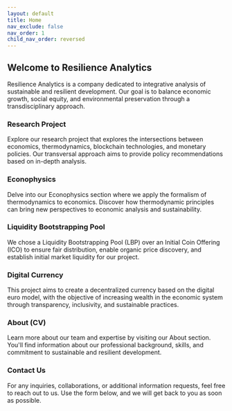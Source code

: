 ```yaml
---
layout: default
title: Home
nav_exclude: false
nav_order: 1
child_nav_order: reversed
---
```




## Welcome to Resilience Analytics

Resilience Analytics is a company dedicated to integrative analysis of sustainable and resilient development. Our goal is to balance economic growth, social equity, and environmental preservation through a transdisciplinary approach.

### Research Project

Explore our research project that explores the intersections between economics, thermodynamics, blockchain technologies, and monetary policies. Our transversal approach aims to provide policy recommendations based on in-depth analysis.

### Econophysics

Delve into our Econophysics section where we apply the formalism of thermodynamics to economics. Discover how thermodynamic principles can bring new perspectives to economic analysis and sustainability.

### Liquidity Bootstrapping Pool

We chose a Liquidity Bootstrapping Pool (LBP) over an Initial Coin Offering (ICO) to ensure fair distribution, enable organic price discovery, and establish initial market liquidity for our project.

### Digital Currency

This project aims to create a decentralized currency based on the digital euro model, with the objective of increasing wealth in the economic system through transparency, inclusivity, and sustainable practices.

### About (CV)

Learn more about our team and expertise by visiting our About section. You'll find information about our professional background, skills, and commitment to sustainable and resilient development.

### Contact Us

For any inquiries, collaborations, or additional information requests, feel free to reach out to us. Use the form below, and we will get back to you as soon as possible.


